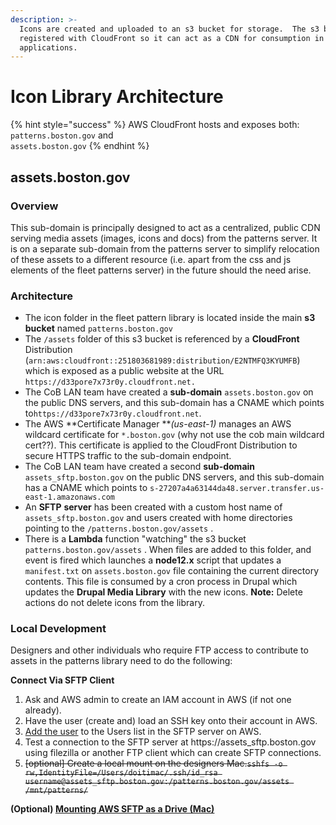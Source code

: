 ```yaml
---
description: >-
  Icons are created and uploaded to an s3 bucket for storage.  The s3 bucket is
  registered with CloudFront so it can act as a CDN for consumption in web
  applications.
---
```


# Icon Library Architecture

{% hint style="success" %}
AWS CloudFront hosts and exposes both:\
`patterns.boston.gov` and\
`assets.boston.gov`
{% endhint %}

## assets.boston.gov

### Overview

This sub-domain is principally designed to act as a centralized, public CDN serving media assets (images, icons and docs) from the patterns server.  It is on a separate sub-domain from the patterns server to simplify relocation of these assets to a different resource (i.e. apart from the css and js elements of the fleet patterns server) in the future should the need arise.

### Architecture

* The icon folder in the fleet pattern library is located inside the main  **s3 bucket** named `patterns.boston.gov`
* The `/assets` folder of this s3 bucket is referenced by a **CloudFront** Distribution (`arn:aws:cloudfront::251803681989:distribution/E2NTMFQ3KYUMFB`) which is exposed as a public website at the URL `https://d33pore7x73r0y.cloudfront.net.` &#x20;
* The CoB LAN team have created a **sub-domain** `assets.boston.gov` on the public DNS servers, and this sub-domain has a CNAME which points to`https://d33pore7x73r0y.cloudfront.net`.&#x20;
* The AWS **Certificate Manager **_(us-east-1)_ manages an AWS wildcard certificate for `*.boston.gov` (why not use the cob main wildcard cert??).  This certificate is applied to the CloudFront Distribution to secure HTTPS traffic to the sub-domain endpoint.
* The CoB LAN team have created a second **sub-domain** `assets_sftp.boston.gov` on the public DNS servers, and this sub-domain has a CNAME which points to `s-27207a4a63144da48.server.transfer.us-east-1.amazonaws.com`
* An **SFTP** **server** has been created with a custom host name of `assets_sftp.boston.gov` and users created with home directories pointing to the `/patterns.boston.gov/assets` .
* There is a **Lambda** function "watching" the s3 bucket `patterns.boston.gov/assets` . When files are added to this folder, and event is fired which launches a **node12.x** script that updates a `manifest.txt` on `assets.boston.gov` file containing the current directory contents.  This file is consumed by a cron process in Drupal which updates the **Drupal Media Library** with the new icons. **Note:** Delete actions do not delete icons from the library.

### Local Development

Designers and other individuals who require FTP access to contribute to assets in the patterns library need to do the following:

**Connect Via SFTP Client**

1. Ask and AWS admin to create an IAM account in AWS (if not one already).
2. Have the user (create and) load an SSH key onto their account in AWS.
3. [Add the user](https://console.aws.amazon.com/transfer/home?region=us-east-1#/servers/s-27207a4a63144da48) to the Users list in the SFTP server on AWS.
4. Test a connection to the SFTP server at https://assets\_sftp.boston.gov using filezilla or another FTP client which can create SFTP connections.
5. ~~\[optional] Create a local mount on the designers Mac.`sshfs -o rw,IdentityFile=/Users/doitimac/.ssh/id_rsa username@assets_sftp.boston.gov:/patterns.boston.gov/assets /mnt/patterns/`~~

**(Optional) **[**Mounting AWS SFTP as a Drive (Mac)**](../../amazon-web-services/mounting-aws-sftp-as-a-drive-mac.md)****





